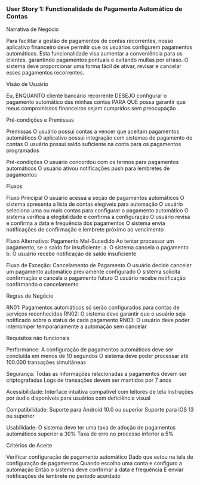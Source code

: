 ### User Story 1: Functionalidade de Pagamento Automático de Contas

Narrativa de Negócio

Para facilitar a gestão de pagamentos de contas recorrentes, nosso aplicativo financeiro deve permitir que os usuários configurem pagamentos automáticos. Esta funcionalidade visa aumentar a conveniência para os clientes, garantindo pagamentos pontuais e evitando multas por atraso. O sistema deve proporcionar uma forma fácil de ativar, revisar e cancelar esses pagamentos recorrentes.

Visão de Usuário

Eu, ENQUANTO cliente bancário recorrente
DESEJO configurar o pagamento automático das minhas contas
PARA QUE possa garantir que meus compromissos financeiros sejam cumpridos sem preocupação

Pré-condições e Premissas

Premissas
O usuário possui contas a vencer que aceitam pagamentos automáticos
O aplicativo possui integração com sistemas de pagamento de contas
O usuário possui saldo suficiente na conta para os pagamentos programados

Pré-condições
O usuário concordou com os termos para pagamentos automáticos
O usuário ativou notificações push para lembretes de pagamentos

Fluxos

Fluxo Principal
O usuário acessa a seção de pagamentos automáticos
O sistema apresenta a lista de contas elegíveis para automação
O usuário seleciona uma ou mais contas para configurar o pagamento automático
O sistema verifica a elegibilidade e confirma a configuração
O usuário revisa e confirma a data e frequência dos pagamentos
O sistema envia notificações de confirmação e lembrete próximo ao vencimento

Fluxo Alternativo: Pagamento Mal-Sucedido
Ao tentar processar um pagamento, se o saldo for insuficiente:
a. O sistema cancela o pagamento
b. O usuário recebe notificação de saldo insuficiente

Fluxo de Exceção: Cancelamento de Pagamento
O usuário decide cancelar um pagamento automático previamente configurado
O sistema solicita confirmação e cancela o pagamento futuro
O usuário recebe notificação confirmando o cancelamento

Regras de Negócio

RN01: Pagamentos automáticos só serão configurados para contas de serviços reconhecidos
RN02: O sistema deve garantir que o usuário seja notificado sobre o status de cada pagamento
RN03: O usuário deve poder interromper temporariamente a automação sem cancelar

Requisitos não funcionais

Performance:
A configuração de pagamentos automáticos deve ser concluída em menos de 10 segundos
O sistema deve poder processar até 100.000 transações simultâneas

Segurança:
Todas as informações relacionadas a pagamentos devem ser criptografadas
Logs de transações devem ser mantidos por 7 anos

Acessibilidade:
Interface intuitiva compatível com leitores de tela
Instruções por áudio disponíveis para usuários com deficiência visual

Compatibilidade:
Suporte para Android 10.0 ou superior
Suporte para iOS 13 ou superior

Usabilidade:
O sistema deve ter uma taxa de adoção de pagamentos automáticos superior a 30%
Taxa de erro no processo inferior a 5%

Critérios de Aceite

Verificar configuração de pagamento automático
Dado que estou na tela de configuração de pagamentos
Quando escolho uma conta e configuro a automação
Então o sistema deve confirmar a data e frequência
E enviar notificações de lembrete no período acordado

